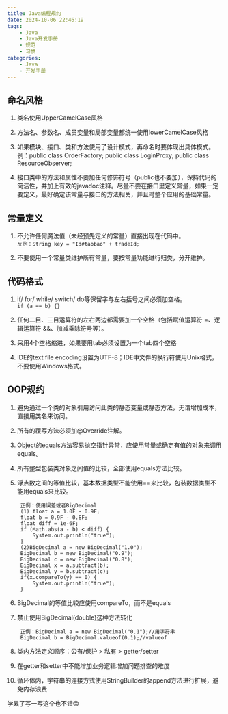 ```yaml
---
title: Java编程规约
date: 2024-10-06 22:46:19
tags:
    - Java
    - Java开发手册
    - 规范
    - 习惯
categories:
    - Java
    - 开发手册
---
```

## 命名风格

1. 类名使用UpperCamelCase风格

2. 方法名、参数名、成员变量和局部变量都统一使用lowerCamelCase风格

3. 如果模块、接口、类和方法使用了设计模式，再命名时要体现出具体模式。  
        例：public class OrderFactory;
            public class LoginProxy;
                public class ResourceObserver;

4. 接口类中的方法和属性不要加任何修饰符号（public也不要加），保持代码的简洁性，并加上有效的javadoc注释。尽量不要在接口里定义常量，如果一定要定义，最好确定该常量与接口的方法相关，并且时整个应用的基础常量。

## 常量定义

1. 不允许任何魔法值（未经预先定义的常量）直接出现在代码中。  
`反例：String key = "Id#taobao" + tradeId;`

2. 不要使用一个常量类维护所有常量，要按常量功能进行归类，分开维护。

## 代码格式

1. if/ for/ while/ switch/ do等保留字与左右括号之间必须加空格。  
`if (a == b) {}`

2. 任何二目、三目运算符的左右两边都需要加一个空格（包括赋值运算符 =、逻辑运算符 &&、加减乘除符号等）。

3. 采用4个空格缩进，如果要用tab必须设置为一个tab四个空格

4. IDE的text file encoding设置为UTF-8；IDE中文件的换行符使用Unix格式，不要使用Windows格式。

## OOP规约

1. 避免通过一个类的对象引用访问此类的静态变量或静态方法，无谓增加成本，直接用类名来访问。

2. 所有的覆写方法必须加@Override注解。

3. Object的equals方法容易抛空指针异常，应使用常量或确定有值的对象来调用equals。

4. 所有整型包装类对象之间值的比较，全部使用equals方法比较。

5. 浮点数之间的等值比较，基本数据类型不能使用==来比较，包装数据类型不能用equals来比较。  

        正例：使用误差或者BigDecimal  
        (1) float a = 1.0F - 0.9F;
        float b = 0.9F - 0.8F;
        float diff = 1e-6F;
        if (Math.abs(a - b) < diff) {
            System.out.println("true");
        }  
        (2)BigDecimal a = new BigDecimal("1.0");  
        BigDecimal b = new BigDecimal("0.9");  
        BigDecimal c = new BigDecimal("0.8");  
        BigDecimal x = a.subtract(b);  
        BigDecimal y = b.subtract(c);
        if(x.compareTo(y) == 0) {
            System.out.println("true");
        }

6. BigDecimal的等值比较应使用compareTo，而不是equals

7. 禁止使用BigDecimal(double)这种方法转化  

        正例：BigDecimal a = new BigDecimal("0.1");//用字符串
        BigDecimal b = BigDecimal.valueof(0.1);//valueof

8. 类内方法定义顺序：公有/保护 > 私有 > getter/setter

9. 在getter和setter中不能增加业务逻辑增加问题排查的难度

10. 循环体内，字符串的连接方式使用StringBuilder的append方法进行扩展，避免内存浪费


学累了写一写这个也不错😊